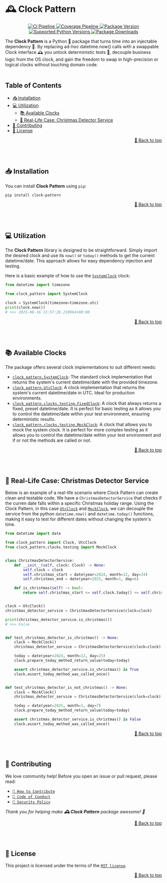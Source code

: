 <a name="readme-top"></a>

# 🕰️ Clock Pattern

<p align="center">
    <a href="https://github.com/adriamontoto/clock-pattern/actions/workflows/ci.yaml?event=push&branch=master" target="_blank">
        <img src="https://github.com/adriamontoto/clock-pattern/actions/workflows/ci.yaml/badge.svg?event=push&branch=master" alt="CI Pipeline">
    </a>
    <a href="https://coverage-badge.samuelcolvin.workers.dev/redirect/adriamontoto/clock-pattern" target="_blank">
        <img src="https://coverage-badge.samuelcolvin.workers.dev/adriamontoto/clock-pattern.svg" alt="Coverage Pipeline">
    </a>
    <a href="https://pypi.org/project/clock-pattern" target="_blank">
        <img src="https://img.shields.io/pypi/v/clock-pattern?color=%2334D058&label=pypi%20package" alt="Package Version">
    </a>
    <a href="https://pypi.org/project/clock-pattern/" target="_blank">
        <img src="https://img.shields.io/pypi/pyversions/clock-pattern.svg?color=%2334D058" alt="Supported Python Versions">
    </a>
    <a href="https://pepy.tech/projects/clock-pattern" target="_blank">
        <img src="https://static.pepy.tech/badge/clock-pattern/month" alt="Package Downloads">
    </a>
</p>

The **Clock Pattern** is a Python 🐍 package that turns time into an injectable dependency 🧩. By replacing ad-hoc datetime.now() calls with a swappable Clock interface 🕰️ you unlock deterministic tests 🧪, decouple business logic from the OS clock, and gain the freedom to swap in high-precision or logical clocks without touching domain code.
<br><br>

## Table of Contents

- [📥 Installation](#installation)
- [💻 Utilization](#utilization)
  - [📚 Available Clocks](#available-clocks)
  - [🎄 Real-Life Case: Christmas Detector Service](#real-life-case-christmas-detector-service)
- [🤝 Contributing](#contributing)
- [🔑 License](#license)

<p align="right">
    <a href="#readme-top">🔼 Back to top</a>
</p><br><br>

<a name="installation"></a>

## 📥 Installation

You can install **Clock Pattern** using `pip`:

```bash
pip install clock-pattern
```

<p align="right">
    <a href="#readme-top">🔼 Back to top</a>
</p><br><br>

<a name="utilization"></a>

## 💻 Utilization

The **Clock Pattern** library is designed to be straightforward. Simply import the desired clock and use its `now()` or `today()` methods to get the current datetime/date. This approach allows for easy dependency injection and testing.

Here is a basic example of how to use the [`SystemClock`](https://github.com/adriamontoto/clock-pattern/blob/master/clock_pattern/clocks/system_clock.py) clock:

```python
from datetime import timezone

from clock_pattern import SystemClock

clock = SystemClock(timezone=timezone.utc)
print(clock.now())
# >>> 2025-06-16 13:57:26.210964+00:00
```

<p align="right">
    <a href="#readme-top">🔼 Back to top</a>
</p><br><br>

<a name="available-clocks"></a>

## 📚 Available Clocks

The package offers several clock implementations to suit different needs:

- [`clock_pattern.SystemClock`](https://github.com/adriamontoto/clock-pattern/blob/master/clock_pattern/clocks/system_clock.py): The standard clock implementation that returns the system's current datetime/date with the provided timezone.
- [`clock_pattern.UtcClock`](https://github.com/adriamontoto/clock-pattern/blob/master/clock_pattern/clocks/utc_clock.py): A clock implementation that returns the system's current datetime/date in UTC. Ideal for production environments.
- [`clock_pattern.clocks.testing.FixedClock`](https://github.com/adriamontoto/clock-pattern/blob/master/clock_pattern/clocks/testing/fixed_clock.py): A clock that always returns a fixed, preset datetime/date. It is perfect for basic testing as it allows you to control the datetime/date within your test environment, ensuring deterministic results.
- [`clock_pattern.clocks.testing.MockClock`](https://github.com/adriamontoto/clock-pattern/blob/master/clock_pattern/clocks/testing/mock_clock.py): A clock that allows you to mock the system clock. It is perfect for more complex testing as it allows you to control the datetime/date within your test environment and if or not the methods are called or not.
<p align="right">
    <a href="#readme-top">🔼 Back to top</a>
</p><br><br>

<a name="real-life-case-christmas-detector-service"></a>

## 🎄 Real-Life Case: Christmas Detector Service

Below is an example of a real-life scenario where Clock Pattern can create clean and testable code. We have a `ChristmasDetectorService` that checks if the curren date falls within a specific Christmas holiday range. Using the Clock Pattern, in this case [`UtcClock`](https://github.com/adriamontoto/clock-pattern/blob/master/clock_pattern/clocks/utc_clock.py) and [`MockClock`](https://github.com/adriamontoto/clock-pattern/blob/master/clock_pattern/clocks/testing/mock_clock.py), we can decouple the service from the python `datetime.now()` and `datetime.today()` functions, making it easy to test for different dates without changing the system's time.

```python
from datetime import date

from clock_pattern import Clock, UtcClock
from clock_pattern.clocks.testing import MockClock


class ChristmasDetectorService:
    def __init__(self, clock: Clock) -> None:
        self.clock = clock
        self.christmas_start = date(year=2024, month=12, day=24)
        self.christmas_end = date(year=2025, month=1, day=6)

    def is_christmas(self) -> bool:
        return self.christmas_start <= self.clock.today() <= self.christmas_end


clock = UtcClock()
christmas_detector_service = ChristmasDetectorService(clock=clock)

print(christmas_detector_service.is_christmas())
# >>> False


def test_christmas_detector_is_christmas() -> None:
    clock = MockClock()
    christmas_detector_service = ChristmasDetectorService(clock=clock)

    today = date(year=2024, month=12, day=25)
    clock.prepare_today_method_return_value(today=today)

    assert christmas_detector_service.is_christmas() is True
    clock.assert_today_method_was_called_once()


def test_christmas_detector_is_not_christmas() -> None:
    clock = MockClock()
    christmas_detector_service = ChristmasDetectorService(clock=clock)

    today = date(year=2025, month=1, day=7)
    clock.prepare_today_method_return_value(today=today)

    assert christmas_detector_service.is_christmas() is False
    clock.assert_today_method_was_called_once()
```

<p align="right">
    <a href="#readme-top">🔼 Back to top</a>
</p><br><br>

<a name="contributing"></a>

## 🤝 Contributing

We love community help! Before you open an issue or pull request, please read:

- [`🤝 How to Contribute`](https://github.com/adriamontoto/clock-pattern/blob/master/.github/CONTRIBUTING.md)
- [`🧭 Code of Conduct`](https://github.com/adriamontoto/clock-pattern/blob/master/.github/CODE_OF_CONDUCT.md)
- [`🔐 Security Policy`](https://github.com/adriamontoto/clock-pattern/blob/master/.github/SECURITY.md)

_Thank you for helping make **🕰️ Clock Pattern** package awesome! 🌟_

<p align="right">
    <a href="#readme-top">🔼 Back to top</a>
</p><br><br>

<a name="license"></a>

## 🔑 License

This project is licensed under the terms of the [`MIT license`](https://github.com/adriamontoto/clock-pattern/blob/master/LICENSE.md).

<p align="right">
    <a href="#readme-top">🔼 Back to top</a>
</p>
